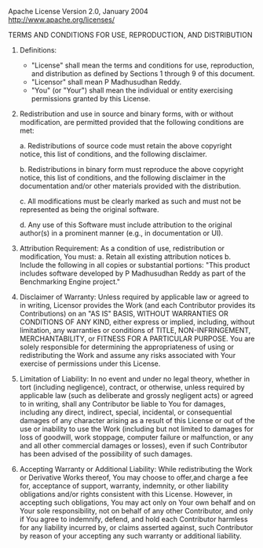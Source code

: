 Apache License
Version 2.0, January 2004
http://www.apache.org/licenses/

TERMS AND CONDITIONS FOR USE, REPRODUCTION, AND DISTRIBUTION

1. Definitions:
   - "License" shall mean the terms and conditions for use, reproduction, and distribution
     as defined by Sections 1 through 9 of this document.
   - "Licensor" shall mean P Madhusudhan Reddy.
   - "You" (or "Your") shall mean the individual or entity exercising permissions granted by this License.

2. Redistribution and use in source and binary forms, with or without modification,
   are permitted provided that the following conditions are met:

   a. Redistributions of source code must retain the above copyright notice,
      this list of conditions, and the following disclaimer.

   b. Redistributions in binary form must reproduce the above copyright notice,
      this list of conditions, and the following disclaimer in the documentation
      and/or other materials provided with the distribution.

   c. All modifications must be clearly marked as such and must not be represented
      as being the original software.

   d. Any use of this Software must include attribution to the original author(s)
      in a prominent manner (e.g., in documentation or UI).

3. Attribution Requirement:
   As a condition of use, redistribution or modification, You must:
   a. Retain all existing attribution notices
   b. Include the following in all copies or substantial portions:
      "This product includes software developed by P Madhusudhan Reddy as part of the Benchmarking Engine project."

4. Disclaimer of Warranty:
   Unless required by applicable law or agreed to in writing, Licensor provides the Work
   (and each Contributor provides its Contributions) on an "AS IS" BASIS,
   WITHOUT WARRANTIES OR CONDITIONS OF ANY KIND, either express or implied,
   including, without limitation, any warranties or conditions of TITLE,
   NON-INFRINGEMENT, MERCHANTABILITY, or FITNESS FOR A PARTICULAR PURPOSE.
   You are solely responsible for determining the appropriateness of using or
   redistributing the Work and assume any risks associated with Your exercise of
   permissions under this License.

5. Limitation of Liability:
   In no event and under no legal theory, whether in tort (including negligence),
   contract, or otherwise, unless required by applicable law (such as deliberate
   and grossly negligent acts) or agreed to in writing, shall any Contributor be
   liable to You for damages, including any direct, indirect, special, incidental,
   or consequential damages of any character arising as a result of this License or
   out of the use or inability to use the Work (including but not limited to
   damages for loss of goodwill, work stoppage, computer failure or malfunction,
   or any and all other commercial damages or losses), even if such Contributor
   has been advised of the possibility of such damages.

6. Accepting Warranty or Additional Liability:
  While redistributing the Work or Derivative Works thereof, 
  You may choose to offer,and charge a fee for,
  acceptance of support, warranty, indemnity,
  or other liability obligations and/or rights consistent with this
  License. However, in accepting such obligations, You may act only
  on Your own behalf and on Your sole responsibility, not on behalf
  of any other Contributor, and only if You agree to indemnify,
  defend, and hold each Contributor harmless for any liability
  incurred by, or claims asserted against, such Contributor by reason
  of your accepting any such warranty or additional liability.
